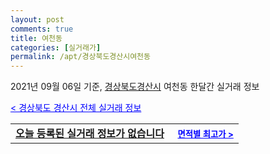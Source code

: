 ```yaml
---
layout: post
comments: true
title: 여천동
categories: [실거래가]
permalink: /apt/경상북도경산시여천동
---
```


2021년 09월 06일 기준, <a href="/apt/경상북도경산시">경상북도경산시</a> 여천동 한달간 실거래 정보

<a style="color: blue;" href="/apt/경상북도경산시">< 경상북도 경산시 전체 실거래 정보</a>
<!---- start ---->
<table>
  <tr>
    <td colspan="4" style="font-weight: bold;"><a href="/apt/경상북도경산시여천동{name_without_space}">오늘 등록된 실거래 정보가 없습니다</a> &nbsp;&nbsp;&nbsp; <a style="color: blue; font-size: smaller;" href="/apt/경상북도경산시여천동{name_without_space}">면적별 최고가 ></a></td>
  </tr>
    
</table>
<!---- end ---->
    